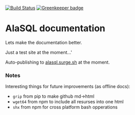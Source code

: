[![Build Status](https://travis-ci.org/AlaSQL/alasql-docs.svg?branch=master)](https://travis-ci.org/AlaSQL/alasql-docs)
[![Greenkeeper badge](https://badges.greenkeeper.io/AlaSQL/alasql-docs.svg)](https://greenkeeper.io/)

# AlaSQL documentation



Lets make the documentation better. 

Just a test site at the moment...'

Auto-publishing to [alasql.surge.sh](http://alasql.surge.sh) at the moment.

### Notes

Interesting things for future improvements (as offline docs):

- `grip` from pip to make github md->html
- `wget64` from npm to include all resurses into one html
- `shx` from npm for cross platform bash opperations
